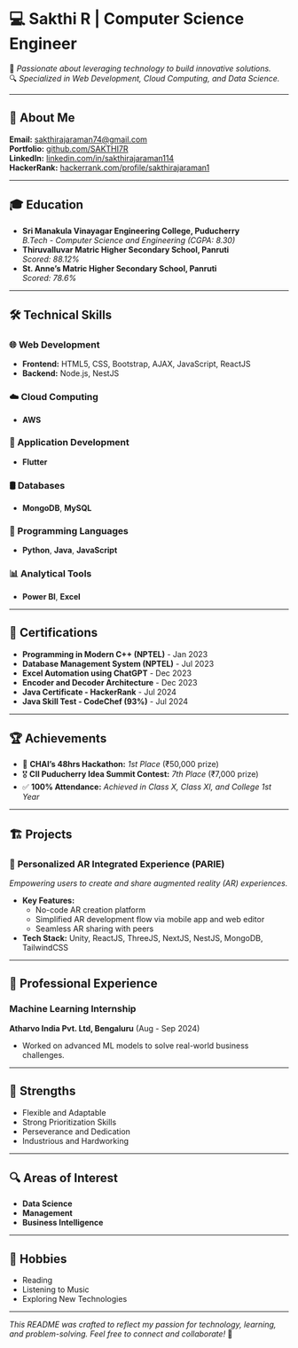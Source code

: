 # 💻 Sakthi R | Computer Science Engineer  
🚀 *Passionate about leveraging technology to build innovative solutions.*  
🔍 *Specialized in Web Development, Cloud Computing, and Data Science.*

---

## 📄 About Me  
**Email:** [sakthirajaraman74@gmail.com](mailto:sakthirajaraman74@gmail.com)   
**Portfolio:** [github.com/SAKTHI7R](https://github.com/SAKTHI7R)  
**LinkedIn:** [linkedin.com/in/sakthirajaraman114](https://www.linkedin.com/in/sakthirajaraman114)  
**HackerRank:** [hackerrank.com/profile/sakthirajaraman1](https://www.hackerrank.com/profile/sakthirajaraman1)

---

## 🎓 Education  
- **Sri Manakula Vinayagar Engineering College, Puducherry**  
  *B.Tech - Computer Science and Engineering (CGPA: 8.30)*  
- **Thiruvalluvar Matric Higher Secondary School, Panruti**  
  *Scored: 88.12%*  
- **St. Anne’s Matric Higher Secondary School, Panruti**  
  *Scored: 78.6%*  

---

## 🛠️ Technical Skills  
### 🌐 Web Development  
- **Frontend:** HTML5, CSS, Bootstrap, AJAX, JavaScript, ReactJS  
- **Backend:** Node.js, NestJS  

### ☁️ Cloud Computing  
- **AWS**  

### 📱 Application Development  
- **Flutter**  

### 🛢️ Databases  
- **MongoDB**, **MySQL**  

### 🧩 Programming Languages  
- **Python**, **Java**, **JavaScript**  

### 📊 Analytical Tools  
- **Power BI**, **Excel**  

---

## 📜 Certifications  
- **Programming in Modern C++ (NPTEL)** - Jan 2023  
- **Database Management System (NPTEL)** - Jul 2023  
- **Excel Automation using ChatGPT** - Dec 2023  
- **Encoder and Decoder Architecture** - Dec 2023  
- **Java Certificate - HackerRank** - Jul 2024  
- **Java Skill Test - CodeChef (93%)** - Jul 2024  

---

## 🏆 Achievements  
- 🥇 **CHAI’s 48hrs Hackathon:** *1st Place* (₹50,000 prize)  
- 🎖️ **CII Puducherry Idea Summit Contest:** *7th Place* (₹7,000 prize)  
- ✅ **100% Attendance:** *Achieved in Class X, Class XI, and College 1st Year*  

---

## 🏗️ Projects  
### 🌟 **Personalized AR Integrated Experience (PARIE)**  
*Empowering users to create and share augmented reality (AR) experiences.*  
- **Key Features:**  
  - No-code AR creation platform  
  - Simplified AR development flow via mobile app and web editor  
  - Seamless AR sharing with peers  
- **Tech Stack:** Unity, ReactJS, ThreeJS, NextJS, NestJS, MongoDB, TailwindCSS  

---

## 💼 Professional Experience  
### **Machine Learning Internship**  
**Atharvo India Pvt. Ltd, Bengaluru** (Aug - Sep 2024)  
- Worked on advanced ML models to solve real-world business challenges.

---

## 🌟 Strengths  
- Flexible and Adaptable  
- Strong Prioritization Skills  
- Perseverance and Dedication  
- Industrious and Hardworking  

---

## 🔍 Areas of Interest  
- **Data Science**  
- **Management**  
- **Business Intelligence**  

---

## 🎵 Hobbies  
- Reading  
- Listening to Music  
- Exploring New Technologies  

---

_This README was crafted to reflect my passion for technology, learning, and problem-solving. Feel free to connect and collaborate!_ 🚀

